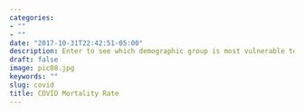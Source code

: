 ```yaml
---
categories:
- ""
- ""
date: "2017-10-31T22:42:51-05:00"
description: Enter to see which demographic group is most vulnerable to COVID!
draft: false
image: pic08.jpg
keywords: ""
slug: covid
title: COVID Mortality Rate
---
```

